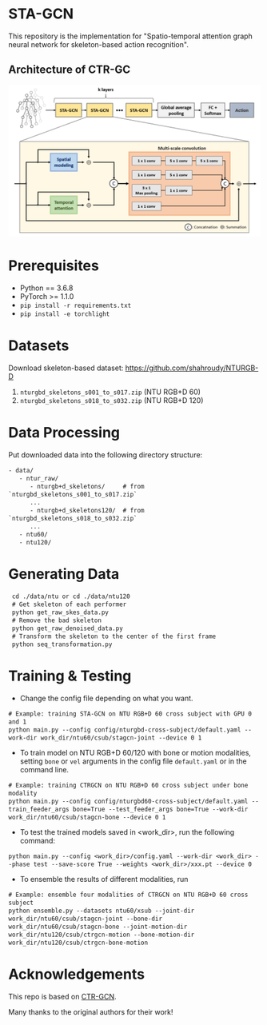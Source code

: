 # STA-GCN
This repository is the implementation for "Spatio-temporal attention graph neural network for skeleton-based action recognition".

## Architecture of CTR-GC
![image](architecture.png)

# Prerequisites
- Python == 3.6.8
- PyTorch >= 1.1.0
- `pip install -r requirements.txt `
- `pip install -e torchlight`

# Datasets
Download skeleton-based dataset: https://github.com/shahroudy/NTURGB-D
   1. `nturgbd_skeletons_s001_to_s017.zip` (NTU RGB+D 60)
   2. `nturgbd_skeletons_s018_to_s032.zip` (NTU RGB+D 120)

# Data Processing
Put downloaded data into the following directory structure:
```
- data/
   - ntur_raw/
      - nturgb+d_skeletons/     # from `nturgbd_skeletons_s001_to_s017.zip`
      ...
      - nturgb+d_skeletons120/  # from `nturgbd_skeletons_s018_to_s032.zip`
      ...
   - ntu60/
   - ntu120/
```

# Generating Data
```
 cd ./data/ntu or cd ./data/ntu120
 # Get skeleton of each performer
 python get_raw_skes_data.py
 # Remove the bad skeleton 
 python get_raw_denoised_data.py
 # Transform the skeleton to the center of the first frame
 python seq_transformation.py
```

# Training & Testing
- Change the config file depending on what you want.
```
# Example: training STA-GCN on NTU RGB+D 60 cross subject with GPU 0 and 1
python main.py --config config/nturgbd-cross-subject/default.yaml --work-dir work_dir/ntu60/csub/stagcn-joint --device 0 1
```

- To train model on NTU RGB+D 60/120 with bone or motion modalities, setting `bone` or `vel` arguments in the config file `default.yaml` or in the command line.
```
# Example: training CTRGCN on NTU RGB+D 60 cross subject under bone modality
python main.py --config config/nturgbd60-cross-subject/default.yaml --train_feeder_args bone=True --test_feeder_args bone=True --work-dir work_dir/ntu60/csub/stagcn-bone --device 0 1
```

- To test the trained models saved in <work_dir>, run the following command:
```
python main.py --config <work_dir>/config.yaml --work-dir <work_dir> --phase test --save-score True --weights <work_dir>/xxx.pt --device 0
```

- To ensemble the results of different modalities, run 
```
# Example: ensemble four modalities of CTRGCN on NTU RGB+D 60 cross subject
python ensemble.py --datasets ntu60/xsub --joint-dir work_dir/ntu60/csub/stagcn-joint --bone-dir work_dir/ntu60/csub/stagcn-bone --joint-motion-dir work_dir/ntu120/csub/ctrgcn-motion --bone-motion-dir work_dir/ntu120/csub/ctrgcn-bone-motion
```

# Acknowledgements

This repo is based on [CTR-GCN](https://github.com/Uason-Chen/CTR-GCN).

Many thanks to the original authors for their work!




